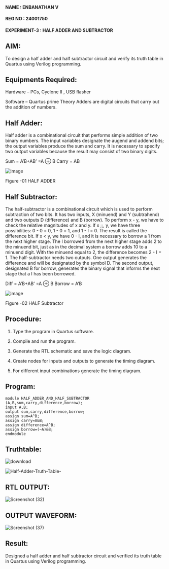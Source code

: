 
#### NAME : ENBANATHAN V
#### REG NO : 24001750
#### EXPERIMENT-3 : HALF ADDER AND SUBTRACTOR



## AIM:

To design a half adder and half subtractor circuit and verify its truth table in Quartus using Verilog programming.

## Equipments Required:

Hardware – PCs, Cyclone II , USB flasher 

Software – Quartus prime Theory Adders are digital circuits that carry out the addition of numbers.

## Half Adder:

Half adder is a combinational circuit that performs simple addition of two binary numbers. The input variables designate the augend and addend bits; the output variables produce the sum and carry. It is necessary to specify two output variables because the result may consist of two binary digits.

Sum = A’B+AB’ =A ⊕ B Carry = AB

![image](https://github.com/naavaneetha/HALF_ADDER_SUBTRACTOR/assets/154305477/bd4a0b2c-cdbc-4184-ab08-81578f121e1f)

Figure -01 HALF ADDER

## Half Subtractor:

The half-subtractor is a combinational circuit which is used to perform subtraction of two bits. It has two inputs, X (minuend) and Y (subtrahend) and two outputs D (difference) and B (borrow). To perform x - y, we have to check the relative magnitudes of x and y. If x ;;, y, we have three possibilities: 0 - 0 = 0, 1 - 0 = 1, and 1 - I = 0. The result is called the difference bit. If x < y, we have 0 - I, and it is necessary to borrow a 1 from the next higher stage. The I borrowed from the next higher stage adds 2 to the minuend bit, just as in the decimal system a borrow adds 10 to a minuend digit. With the minuend equal to 2, the difference becomes 2 - I = 1. The half-subtractor needs two outputs. One output generates the difference and will be designated by the symbol D. The second output, designated B for borrow, generates the binary signal that informs the next stage that a I has been borrowed. 

Diff = A’B+AB’ =A ⊕ B
Borrow = A’B

 ![image](https://github.com/naavaneetha/HALF_ADDER_SUBTRACTOR/assets/154305477/d76b099c-513f-4e7c-843a-e2fd028a531a)

Figure -02 HALF Subtractor

 ## Procedure:

1.	Type the program in Quartus software.

2.	Compile and run the program.

3.	Generate the RTL schematic and save the logic diagram.

4.	Create nodes for inputs and outputs to generate the timing diagram.

5.	For different input combinations generate the timing diagram.

## Program:
```
module HALF_ADDER_AND_HALF_SUBTRACTOR (A,B,sum,carry,difference,borrow);
input A,B;
output sum,carry,difference,borrow;
assign sum=A^B;
assign carry=A&B;
assign difference=A^B;
assign borrow=(~A)&B;
endmodule
```

## Truthtable:

![download](https://github.com/user-attachments/assets/07c839e0-4d6b-41a6-b978-05b5bfd1d5cc)


![Half-Adder-Truth-Table-](https://github.com/user-attachments/assets/7e06b4a3-cdef-42af-8ada-ed3fc5c1f171)

## RTL OUTPUT:
![Screenshot (32)](https://github.com/user-attachments/assets/aee2e69f-bf5a-4cb9-bb63-8683a3d25c2e)


## OUTPUT WAVEFORM:
![Screenshot (37)](https://github.com/user-attachments/assets/ba072065-1f2b-4df5-9496-b23a298d0b5d)


## Result:
Designed a half adder and half subtractor circuit and verified its truth table in Quartus using Verilog programming.

